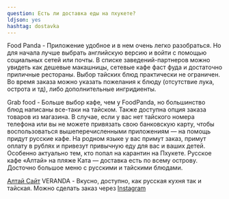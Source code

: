 ```yaml
---
question: Есть ли доставка еды на пхукете?
ldjson: yes
hashtag: dostavka
---
```


Food Panda - Приложение удобное и в нем очень легко разобраться. Но для начала лучше выбрать английскую версию и войти с помощью социальных сетей или почты. В списке заведений-партнеров можно увидеть как дешевые макашницы, сетевые кафе фаст фуда и достаточно приличные рестораны. Выбор тайских блюд практически не ограничен. Во время заказа можно указать пожелания к блюду (отсутствие лука, острота и тд), либо дополнительные ингридиенты.

Grab food - Больше выбор кафе, чем у FoodPanda, но большинство блюд написаны все-таки на тайском.
Также доступна опция заказа товаров из магазина.
В случае, если у вас нет тайского номера телефона или вы не можете привязать свою банковскую карту, чтобы воспользоваться вышеперечисленными приложениям — на помощь придут русские кафе. На родном языке у вас примут заказ, примут оплату в рублях и привезут привычную еду для вас и ваших детей. Особенно актуально тем, кто попал на карантин на Пхукете.
Русское кафе «Алтай» на пляже Ката — доставка есть по всему острову. Досточно большое меню с русскими и тайскими блюдами. 

[Алтай Сайт](https://foodmenu.online/Altai)
VERANDA - Вкусно, доступно, как русская кухня так и тайская. Можно сделать заказ через  [Instagram](https://www.instagram.com/verandaphuket)
